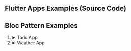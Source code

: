 ## Flutter Apps Examples (Source Code)
## Bloc Pattern Examples
1. <details> 
    <summary>Todo App</summary>

    a. [Cubit + StreamSubscription](https://github.com/MySelfMukund/flutter_weatherapp_cubit_streamsubscription)  
    a. Cubit + Bloc BlocListener  
    a. Bloc + StreamSubscription  
    a. Bloc + Bloc BlocListener

   </details>

2. <details> 
    <summary>Weather App</summary>

    1. [Cubit + StreamSubscription](https://github.com/MySelfMukund/flutter_weatherapp_cubit_streamsubscription)  
    2. Cubit + Bloc BlocListener  
    3. Bloc + StreamSubscription  
    4. Bloc + Bloc BlocListener

   </details>
